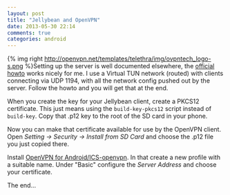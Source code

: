 ```yaml
---
layout: post
title: "Jellybean and OpenVPN"
date: 2013-05-30 22:14
comments: true
categories: android
---
```

{% img right http://openvpn.net/templates/telethra/img/ovpntech_logo-s.png %}Setting up the server is well documented elsewhere, the [official howto](http://openvpn.net/index.php/open-source/documentation/howto.html#quick) works nicely for me. I use a Virtual TUN network (routed) with clients connecting via UDP 1194, with all the network config pushed out by the server. Follow the howto and you will get that at the end.
<!-- more -->

When you create the key for your Jellybean client, create a PKCS12 certificate. This just means using the `build-key-pkcs12` script instead of `build-key`. Copy that .p12 key to the root of the SD card in your phone. 

Now you can make that certificate available for use by the OpenVPN client. Open *Setting -> Security -> Install from SD Card* and choose the .p12 file you just copied there.

Install [OpenVPN for Android/ICS-openvpn](http://code.google.com/p/ics-openvpn/). In that create a new profile with a suitable name. Under "Basic" configure the *Server Address* and choose your certificate.

The end...
